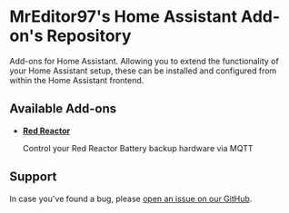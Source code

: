 # MrEditor97's Home Assistant Add-on's Repository
Add-ons for Home Assistant. Allowing you to extend the functionality of your Home Assistant setup, these can be installed and configured from within the Home Assistant frontend.

## Available Add-ons
- **[Red Reactor](/redreactor/)**

  Control your Red Reactor Battery backup hardware via MQTT

## Support
In case you've found a bug, please [open an issue on our GitHub](issues).
